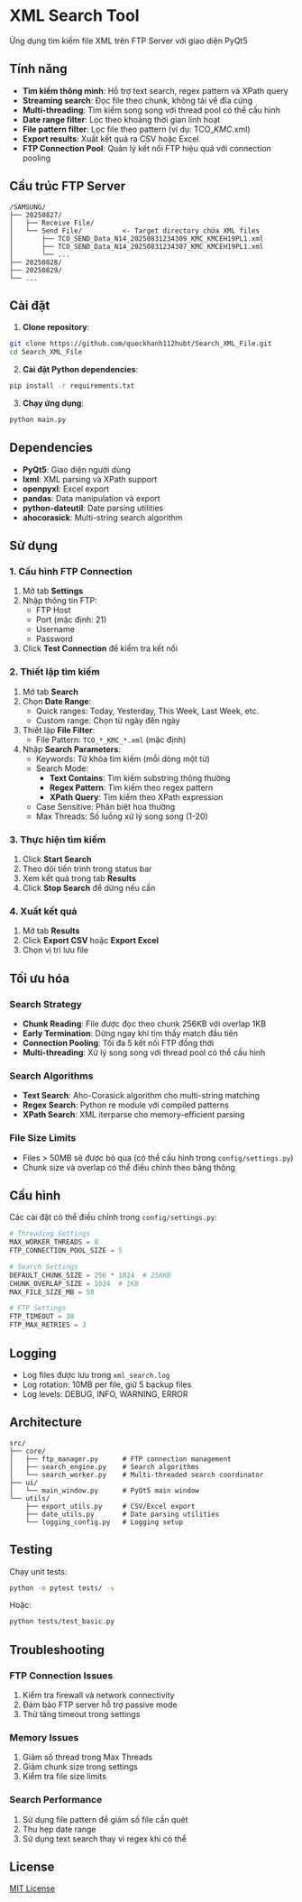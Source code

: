 # XML Search Tool

Ứng dụng tìm kiếm file XML trên FTP Server với giao diện PyQt5

## Tính năng

- **Tìm kiếm thông minh**: Hỗ trợ text search, regex pattern và XPath query
- **Streaming search**: Đọc file theo chunk, không tải về đĩa cứng
- **Multi-threading**: Tìm kiếm song song với thread pool có thể cấu hình
- **Date range filter**: Lọc theo khoảng thời gian linh hoạt
- **File pattern filter**: Lọc file theo pattern (ví dụ: TCO_*_KMC_*.xml)
- **Export results**: Xuất kết quả ra CSV hoặc Excel
- **FTP Connection Pool**: Quản lý kết nối FTP hiệu quả với connection pooling

## Cấu trúc FTP Server

```
/SAMSUNG/
├── 20250827/
│   ├── Receive File/
│   └── Send File/          <- Target directory chứa XML files
│       ├── TCO_SEND_Data_N14_20250831234309_KMC_KMCEH19PL1.xml
│       ├── TCO_SEND_Data_N14_20250831234307_KMC_KMCEH19PL1.xml
│       └── ...
├── 20250828/
├── 20250829/
└── ...
```

## Cài đặt

1. **Clone repository**:
```bash
git clone https://github.com/quockhanh112hubt/Search_XML_File.git
cd Search_XML_File
```

2. **Cài đặt Python dependencies**:
```bash
pip install -r requirements.txt
```

3. **Chạy ứng dụng**:
```bash
python main.py
```

## Dependencies

- **PyQt5**: Giao diện người dùng
- **lxml**: XML parsing và XPath support
- **openpyxl**: Excel export
- **pandas**: Data manipulation và export
- **python-dateutil**: Date parsing utilities
- **ahocorasick**: Multi-string search algorithm

## Sử dụng

### 1. Cấu hình FTP Connection

1. Mở tab **Settings**
2. Nhập thông tin FTP:
   - FTP Host
   - Port (mặc định: 21)
   - Username
   - Password
3. Click **Test Connection** để kiểm tra kết nối

### 2. Thiết lập tìm kiếm

1. Mở tab **Search**
2. Chọn **Date Range**:
   - Quick ranges: Today, Yesterday, This Week, Last Week, etc.
   - Custom range: Chọn từ ngày đến ngày
3. Thiết lập **File Filter**:
   - File Pattern: `TCO_*_KMC_*.xml` (mặc định)
4. Nhập **Search Parameters**:
   - Keywords: Từ khóa tìm kiếm (mỗi dòng một từ)
   - Search Mode:
     - **Text Contains**: Tìm kiếm substring thông thường
     - **Regex Pattern**: Tìm kiếm theo regex pattern
     - **XPath Query**: Tìm kiếm theo XPath expression
   - Case Sensitive: Phân biệt hoa thường
   - Max Threads: Số luồng xử lý song song (1-20)

### 3. Thực hiện tìm kiếm

1. Click **Start Search**
2. Theo dõi tiến trình trong status bar
3. Xem kết quả trong tab **Results**
4. Click **Stop Search** để dừng nếu cần

### 4. Xuất kết quả

1. Mở tab **Results**
2. Click **Export CSV** hoặc **Export Excel**
3. Chọn vị trí lưu file

## Tối ưu hóa

### Search Strategy

- **Chunk Reading**: File được đọc theo chunk 256KB với overlap 1KB
- **Early Termination**: Dừng ngay khi tìm thấy match đầu tiên
- **Connection Pooling**: Tối đa 5 kết nối FTP đồng thời
- **Multi-threading**: Xử lý song song với thread pool có thể cấu hình

### Search Algorithms

- **Text Search**: Aho-Corasick algorithm cho multi-string matching
- **Regex Search**: Python re module với compiled patterns
- **XPath Search**: XML iterparse cho memory-efficient parsing

### File Size Limits

- Files > 50MB sẽ được bỏ qua (có thể cấu hình trong `config/settings.py`)
- Chunk size và overlap có thể điều chỉnh theo băng thông

## Cấu hình

Các cài đặt có thể điều chỉnh trong `config/settings.py`:

```python
# Threading Settings
MAX_WORKER_THREADS = 8
FTP_CONNECTION_POOL_SIZE = 5

# Search Settings
DEFAULT_CHUNK_SIZE = 256 * 1024  # 256KB
CHUNK_OVERLAP_SIZE = 1024  # 1KB
MAX_FILE_SIZE_MB = 50

# FTP Settings
FTP_TIMEOUT = 30
FTP_MAX_RETRIES = 3
```

## Logging

- Log files được lưu trong `xml_search.log`
- Log rotation: 10MB per file, giữ 5 backup files
- Log levels: DEBUG, INFO, WARNING, ERROR

## Architecture

```
src/
├── core/
│   ├── ftp_manager.py      # FTP connection management
│   ├── search_engine.py    # Search algorithms
│   └── search_worker.py    # Multi-threaded search coordinator
├── ui/
│   └── main_window.py      # PyQt5 main window
└── utils/
    ├── export_utils.py     # CSV/Excel export
    ├── date_utils.py       # Date parsing utilities
    └── logging_config.py   # Logging setup
```

## Testing

Chạy unit tests:

```bash
python -m pytest tests/ -v
```

Hoặc:

```bash
python tests/test_basic.py
```

## Troubleshooting

### FTP Connection Issues

1. Kiểm tra firewall và network connectivity
2. Đảm bảo FTP server hỗ trợ passive mode
3. Thử tăng timeout trong settings

### Memory Issues

1. Giảm số thread trong Max Threads
2. Giảm chunk size trong settings
3. Kiểm tra file size limits

### Search Performance

1. Sử dụng file pattern để giảm số file cần quét
2. Thu hẹp date range
3. Sử dụng text search thay vì regex khi có thể

## License

[MIT License](LICENSE)

